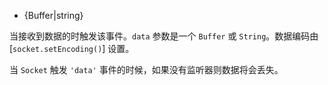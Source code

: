 <!-- YAML
added: v0.1.90
-->

* {Buffer|string}

当接收到数据的时触发该事件。`data` 参数是一个 `Buffer` 或 `String`。数据编码由 [`socket.setEncoding()`] 设置。

当 `Socket` 触发 `'data'` 事件的时候，如果没有监听器则数据将会丢失。
